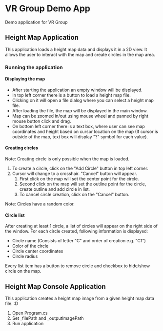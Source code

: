 # VR Group Demo App
Demo application for VR Group

## Height Map Application
This application loads a height map data and displays it in a 2D view. It allows the user to interact with the map and create circles in the map area.

### Running the application
#### Displaying the map
- After starting the application an empty window will be displayed.
- In top left corner there is a button to load a height map file.
- Clicking on it will open a file dialog where you can select a height map file.
- After loading the file, the map will be displayed in the main window.
- Map can be zoomed in/out using mouse wheel and panned by right mouse button click and drag.
- On bottom left corner there is a text box, where user can see map coordinates and height based on cursor location on the map (If cursor is outside of the map, text box will display "?" symbol for each value).

#### Creating circles
Note: Creating circle is only possible when the map is loaded.
1. To create a circle, click on the "Add Circle" button in top left corner.
2. Cursor will change to a crosshair. "Cancel" button will appear.
    1. First click on the map will set the center point for the circle. 
    2. Second click on the map will set the outline point for the circle, create outline and add circle in list.
    3. To cancel circle creation, click on the "Cancel" button.

Note: Circles have a random color.

#### Circle list
After creating at least 1 circle, a list of circles will appear on the right side of the window. For each circle created, following information is displayed:
- Circle name (Consists of letter "C" and order of creation e.g. "C1")
- Color of the circle
- Circle center coordinates
- Circle radius

Every list item has a button to remove circle and checkbox to hide/show circle on the map.

## Height Map Console Application
This application creates a height map image from a given height map data file. :D
1. Open Program.cs
2. Set _filePath and _outputImagePath
3. Run application
